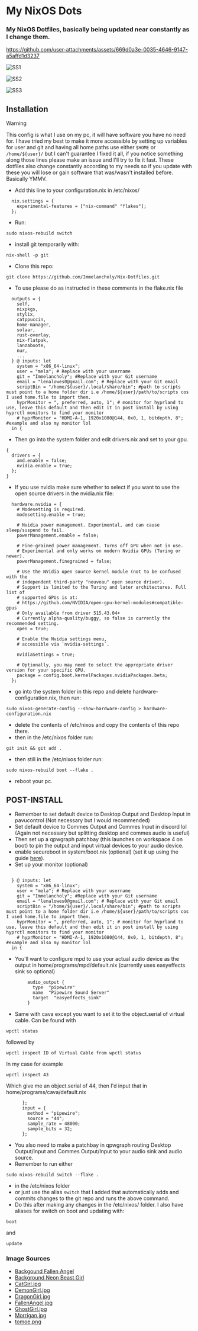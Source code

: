 # My NixOS Dots
### My NixOS Dotfiles, basically being updated near constantly as I change them.

https://github.com/user-attachments/assets/669d0a3e-0035-4646-9147-a5affd1d3237

![SS1](https://raw.githubusercontent.com/Immelancholy/Nix-Dotfiles/refs/heads/main/Screenshots/SS1.png)

![SS2](https://raw.githubusercontent.com/Immelancholy/Nix-Dotfiles/refs/heads/main/Screenshots/SS2.png)

![SS3](https://raw.githubusercontent.com/Immelancholy/Nix-Dotfiles/refs/heads/main/Screenshots/SS3.png)

## Installation
> [!WARNING]
> This config is what I use on my pc, it will have software you have no need for. I have tried my best to make it more accessible by setting up variables for user and git and having all home paths use either ```$HOME``` or ```/home/${user}/``` but I can't guarantee I fixed it all, if you notice something along those lines please make an issue and I'll try to fix it fast. These dotfiles also change constantly according to my needs so if you update with these you will lose or gain software that was/wasn't installed before.
> Basically YMMV.
* Add this line to your configuration.nix in /etc/nixos/
```
  nix.settings = {
    experimental-features = ["nix-command" "flakes"];
  };
```
* Run: 
```
sudo nixos-rebuild switch
```
* install git temporarily with: 
```
nix-shell -p git
```
* Clone this repo: 
```
git clone https://github.com/Immelancholy/Nix-Dotfiles.git
```
* To use please do as instructed in these comments in the flake.nix file
```
  outputs = {
    self,
    nixpkgs,
    stylix,
    catppuccin,
    home-manager,
    solaar,
    rust-overlay,
    nix-flatpak,
    lanzaboote,
    nur,
    ...
  } @ inputs: let
    system = "x86_64-linux";
    user = "mela"; # Replace with your username
    git = "Immelancholy"; #Replace with your Git username
    email = "lenalowes0@gmail.com"; # Replace with your Git email
    scriptBin = "/home/${user}/.local/share/bin"; #path to scripts must point to a home folder dir i.e /home/${user}/path/to/scripts cos I used home.file to import them.
    hyprMonitor = ", preferred, auto, 1"; # monitor for hyprland to use, leave this default and then edit it in post install by using hyprctl monitors to find your monitor
    # hyprMonitor = "HDMI-A-1, 1920x1080@144, 0x0, 1, bitdepth, 8"; #example and also my monitor lol
  in {
```
* Then go into the system folder and edit drivers.nix and set to your gpu.

```
{
  drivers = {
    amd.enable = false;
    nvidia.enable = true;
  };
}
```
* If you use nvidia make sure whether to select if you want to use the open source drivers in the nvidia.nix file:
```
  hardware.nvidia = {
    # Modesetting is required.
    modesetting.enable = true;

    # Nvidia power management. Experimental, and can cause sleep/suspend to fail.
    powerManagement.enable = false;

    # Fine-grained power management. Turns off GPU when not in use.
    # Experimental and only works on modern Nvidia GPUs (Turing or newer).
    powerManagement.finegrained = false;

    # Use the NVidia open source kernel module (not to be confused with the
    # independent third-party "nouveau" open source driver).
    # Support is limited to the Turing and later architectures. Full list of
    # supported GPUs is at:
    # https://github.com/NVIDIA/open-gpu-kernel-modules#compatible-gpus
    # Only available from driver 515.43.04+
    # Currently alpha-quality/buggy, so false is currently the recommended setting.
    open = true;

    # Enable the Nvidia settings menu,
    # accessible via `nvidia-settings`.

    nvidiaSettings = true;

    # Optionally, you may need to select the appropriate driver version for your specific GPU.
    package = config.boot.kernelPackages.nvidiaPackages.beta;
  };
```
* go into the system folder in this repo and delete hardware-configuration.nix, then run:
```
sudo nixos-generate-config --show-hardware-config > hardware-configuration.nix
```
* delete the contents of /etc/nixos and copy the contents of this repo there.
* then in the /etc/nixos folder run:
```
git init && git add .
```
* then still in the /etc/nixos folder run:
```
sudo nixos-rebuild boot --flake .
```
* reboot your pc.
## POST-INSTALL
* Remember to set default device to Desktop Output and Desktop Input in pavucontrol (Not necessary but I would recommended)
* Set default device to Commes Output and Commes Input in discord lol (Again not necessary but splitting desktop and commes audio is useful)
* Then set up a qpwgraph patchbay (this launches on workspace 4 on boot) to pin the output and input virtual devices to your audio device.
* enable secureboot in system/boot.nix (optional) (set it up using the guide [here](https://github.com/nix-community/lanzaboote/blob/master/docs/QUICK_START.md)).
* Set up your monitor (optional)
```

  } @ inputs: let
    system = "x86_64-linux";
    user = "mela"; # Replace with your username
    git = "Immelancholy"; #Replace with your Git username
    email = "lenalowes0@gmail.com"; # Replace with your Git email
    scriptBin = "/home/${user}/.local/share/bin"; #path to scripts must point to a home folder dir i.e /home/${user}/path/to/scripts cos I used home.file to import them.
    hyprMonitor = ", preferred, auto, 1"; # monitor for hyprland to use, leave this default and then edit it in post install by using hyprctl monitors to find your monitor
    # hyprMonitor = "HDMI-A-1, 1920x1080@144, 0x0, 1, bitdepth, 8"; #example and also my monitor lol
  in {
```
* You'll want to configure mpd to use your actual audio device as the output in home/programs/mpd/default.nix (currently uses easyeffects sink so optional)
```
        audio_output {
          type  "pipewire"
          name  "Pipewire Sound Server"
          target  "easyeffects_sink"
        }
```
* Same with cava except you want to set it to the object.serial of virtual cable. Can be found with 
```
wpctl status
```
followed by 
```
wpctl inspect ID of Virtual Cable from wpctl status
```
In my case for example
```
wpctl inspect 43
```
Which give me an object.serial of 44, then I'd input that in home/programs/cava/default.nix
```
      };
      input = {
        method = "pipewire";
        source = "44";
        sample_rate = 48000;
        sample_bits = 32;
      };
```
* You also need to make a patchbay in qpwgraph routing Desktop Output/Input and Commes Output/Input to your audio sink and audio source.
* Remember to run either
```
sudo nixos-rebuild switch --flake .
```
* in the /etc/nixos folder
* or just use the alias ```switch``` that I added that automatically adds and commits changes to the git repo and runs the above command.
* Do this after making any changes in the /etc/nixos/ folder.
I also have aliases for switch on boot and updating with:
```
boot
```
and
```
update
```
### Image Sources
* [Backgound Fallen Angel](https://www.uhdpaper.com/2025/02/3565c-anime-girl-angel-devil-wings-4k.html?m=0)
* [Background Neon Beast Girl](https://mylivewallpapers.com/fantasy/neon-beast-girl-live-wallpaper/)
* [CatGirl.jpg](https://x.com/yoroikemomimi/status/1885903024549417009)
* [DemonGirl.jpg](https://x.com/yoroikemomimi/status/1883052457296830535)
* [DragonGirl.jpg](https://x.com/yoroikemomimi/status/1875533808394805415)
* [FallenAngel.jpg](https://x.com/yoroikemomimi/status/1881620165252788451)
* [GhostGirl.jpg](https://x.com/yoroikemomimi/status/1883359123867312141)
* [Morrigan.jpg](https://x.com/yoroikemomimi/status/1849691722772844834)
* [tomoe.png](https://www.pngwing.com/en/free-png-pjhwm/)



